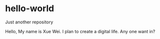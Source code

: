 # hello-world
Just another repository

Hello, My name is Xue Wei. I plan to create a digital life.
Any one want in?
